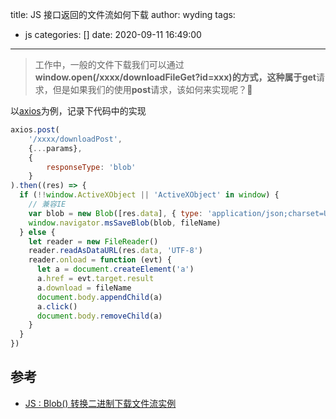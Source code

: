 title: JS 接口返回的文件流如何下载
author: wyding
tags:
  - js
categories: []
date: 2020-09-11 16:49:00
---
> 工作中，一般的文件下载我们可以通过**window.open(/xxxx/downloadFileGet?id=xxx)**的方式，这种属于**get**请求，但是如果我们的使用**post**请求，该如何来实现呢？🤔

<!-- more -->
以[axios](http://www.axios-js.com/zh-cn/docs/)为例，记录下代码中的实现
```javascript
axios.post(
	'/xxxx/downloadPost',
    {...params},
    {
    	responseType: 'blob'
    }
).then((res) => {
  if (!!window.ActiveXObject || 'ActiveXObject' in window) {
    // 兼容IE
    var blob = new Blob([res.data], { type: 'application/json;charset=UTF-8' })
    window.navigator.msSaveBlob(blob, fileName)
  } else {
    let reader = new FileReader()
    reader.readAsDataURL(res.data, 'UTF-8')
    reader.onload = function (evt) {
      let a = document.createElement('a')
      a.href = evt.target.result
      a.download = fileName
      document.body.appendChild(a)
      a.click()
      document.body.removeChild(a)
    }
  }
})
```

## 参考

- [JS : Blob() 转换二进制下载文件流实例](https://juejin.im/post/6844903700222181384)